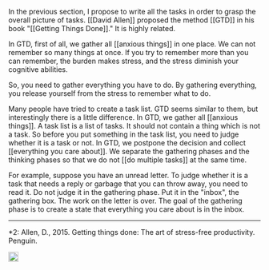 
In the previous section, I propose to write all the tasks in order to grasp the overall picture of tasks. [[David Allen]] proposed the method [[GTD]] in his book "[[Getting Things Done]]." It is highly related.

In GTD, first of all, we gather all [[anxious things]] in one place. We can not remember so many things at once. If you try to remember more than you can remember, the burden makes stress, and the stress diminish your cognitive abilities.

So, you need to gather everything you have to do. By gathering everything, you release yourself from the stress to remember what to do.

Many people have tried to create a task list. GTD seems similar to them, but interestingly there is a little difference. In GTD, we gather all [[anxious things]]. A task list is a list of tasks. It should not contain a thing which is not a task. So before you put something in the task list, you need to judge whether it is a task or not. In GTD, we postpone the decision and collect [[everything you care about]]. We separate the gathering phases and the thinking phases so that we do not [[do multiple tasks]] at the same time.

For example, suppose you have an unread letter.  To judge whether it is a task that needs a reply or garbage that you can throw away, you need to read it. Do not judge it in the gathering phase. Put it in the "inbox", the gathering box. The work on the letter is over. The goal of the gathering phase is to create a state that everything you care about is in the inbox.

---

*2: Allen, D., 2015. Getting things done: The art of stress-free productivity. Penguin.

<img src='https://scrapbox.io/api/pages/nishio/en/icon' alt='en.icon' height="19.5"/>